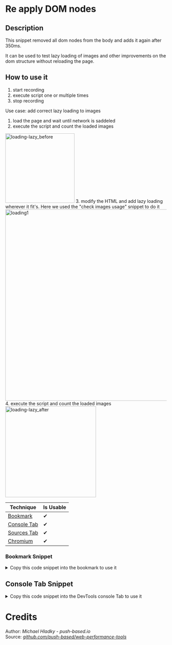 # Re apply DOM nodes

## Description

This snippet removed all dom nodes from the body and adds it again after 350ms.

It can be used to test lazy loading of images and other improvements on the dom structure without reloading the page.
## How to use it

1. start recording 
2. execute script one or multiple times
3. stop recording

Use case: add correct lazy loading to images 

1. load the page and wait until network is saddeled
2. execute the script and count the loaded images
<img width="216" alt="loading-lazy_before" src="https://user-images.githubusercontent.com/10064416/206700058-8270f18b-5316-45a0-8e1f-1a5b203bdee3.PNG">
3. modify the HTML and add lazy loading wherever it fit's. Here we used the "check images usage" snippet to do it
<img width="595" alt="loading1" src="https://user-images.githubusercontent.com/10064416/206700054-a322b91d-5977-43f9-be50-ea55c3286a42.PNG">
4. execute the script and count the loaded images
<img width="283" alt="loading-lazy_after" src="https://user-images.githubusercontent.com/10064416/206700055-4b6f34b9-6735-4907-901a-c31f59246ae6.PNG">
<!-- START-HOW_TO[bookmark,console-tab,sources-tab,chromium] -->


| Technique   | Is Usable  |
| ----------- | ---------- |
| [Bookmark](https://github.com/push-based/web-performance-tools/blob/main/docs/how-to-use-it-with-bookmarks) |      ✔    | 
| [Console Tab](https://github.com/push-based/web-performance-tools/blob/main/docs/how-to-use-it-with-console-tab.md) |      ✔    | 
| [Sources Tab](https://github.com/push-based/web-performance-tools/blob/main/docs/how-to-use-it-with-sources-tab.md) |      ✔    | 
| [Chromium](https://github.com/push-based/web-performance-tools/blob/main/docs/how-to-use-it-with-chromium.md)       |      ✔    |
    


### Bookmark Snippet



<details>

<summary>Copy this code snippet into the bookmark to use it</summary>


```javascript

javascript:(() => {const bi = document.body.innerHTML;
document.body.innerHTML = '';
setTimeout(() => document.body.innerHTML = bi, 350);
})()
``` 




</details>



## Console Tab Snippet

<details>

<summary>Copy this code snippet into the DevTools console Tab to use it</summary>


```javascript

const bi = document.body.innerHTML;
document.body.innerHTML = '';
setTimeout(() => document.body.innerHTML = bi, 350);

``` 




</details>




<!-- END-HOW_TO -->


































































# Credits

Author: _Michael Hladky - push-based.io_  
Source: _[github.com/push-based/web-performance-tools](www.github.com/push-based/web-performance-tools)_  

